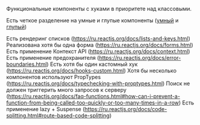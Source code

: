 Функциональные компоненты с хуками в приоритете над классовыми.

Есть четкое разделение на умные и глупые компоненты ([умный](https://github.com/StillMortal/aston-react-2022/tree/master/src/components/Profile) и [глупый](https://github.com/StillMortal/aston-react-2022/tree/master/src/components/Profile/Cards/Card))

Есть рендеринг списков (https://ru.reactjs.org/docs/lists-and-keys.html)
Реализована хотя бы одна форма (https://ru.reactjs.org/docs/forms.html)
Есть применение Контекст API (https://ru.reactjs.org/docs/context.html)
Есть применение предохранителя (https://ru.reactjs.org/docs/error-boundaries.html)
Есть хотя бы один кастомный хук (https://ru.reactjs.org/docs/hooks-custom.html)
Хотя бы несколько компонентов используют PropTypes (https://ru.reactjs.org/docs/typechecking-with-proptypes.html)
Поиск не должен триггерить много запросов к серверу (https://ru.reactjs.org/docs/faq-functions.html#how-can-i-prevent-a-function-from-being-called-too-quickly-or-too-many-times-in-a-row)
Есть применение lazy + Suspense (https://ru.reactjs.org/docs/code-splitting.html#route-based-code-splitting)
